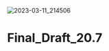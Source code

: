 ![2023-03-11_214506](https://user-images.githubusercontent.com/108303572/224497798-fbf363f3-8fcd-407b-bb99-45526909ec3b.jpg)
# Final_Draft_20.7
